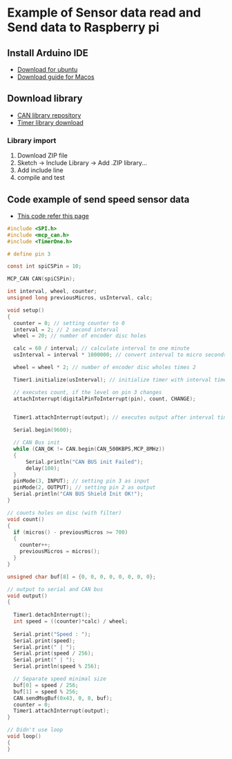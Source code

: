 
# Example of Sensor data read and Send data to Raspberry pi

## Install Arduino IDE
- [Download for ubuntu](https://ubuntu.com/tutorials/install-the-arduino-ide#1-overview)
- [Download guide for Macos](https://www.arduino.cc/en/Guide/macOS)

## Download library
- [CAN library repository](https://github.com/coryjfowler/MCP_CAN_lib)
- [Timer library download](https://playground.arduino.cc/Code/Timer1/)
### Library import 
1. Download ZIP file
2. Sketch -> Include Library -> Add .ZIP library...
3. Add include line
4. compile and test

## Code example of send speed sensor data
- [This code refer this page](https://joy-it.net/files/files/Produkte/SEN-Speed/SEN-Speed-Manual-20201015.pdf)

``` c
#include <SPI.h>
#include <mcp_can.h>
#include <TimerOne.h>

# define pin 3

const int spiCSPin = 10;

MCP_CAN CAN(spiCSPin);

int interval, wheel, counter;
unsigned long previousMicros, usInterval, calc;

void setup()
{
  counter = 0; // setting counter to 0
  interval = 2; // 2 second interval
  wheel = 20; // number of encoder disc holes

  calc = 60 / interval; // calculate interval to one minute
  usInterval = interval * 1000000; // convert interval to micro seconds

  wheel = wheel * 2; // number of encoder disc wholes times 2

  Timer1.initialize(usInterval); // initialize timer with interval time

  // executes count, if the level on pin 3 changes
  attachInterrupt(digitalPinToInterrupt(pin), count, CHANGE);


  Timer1.attachInterrupt(output); // executes output after interval time
  
  Serial.begin(9600);

  // CAN Bus init
  while (CAN_OK != CAN.begin(CAN_500KBPS,MCP_8MHz))
  {
      Serial.println("CAN BUS init Failed");
      delay(100);
  }
  pinMode(3, INPUT); // setting pin 3 as input
  pinMode(2, OUTPUT); // setting pin 2 as output
  Serial.println("CAN BUS Shield Init OK!");
}

// counts holes on disc (with filter)
void count()
{
  if (micros() - previousMicros >= 700)
  {
    counter++;
    previousMicros = micros();
  }
}

unsigned char buf[8] = {0, 0, 0, 0, 0, 0, 0, 0};

// output to serial and CAN bus
void output()
{
  
  Timer1.detachInterrupt();
  int speed = ((counter)*calc) / wheel;
  
  Serial.print("Speed : ");
  Serial.print(speed);
  Serial.print(" | ");
  Serial.print(speed / 256);
  Serial.print(" | ");
  Serial.println(speed % 256);

  // Separate speed minimal size
  buf[0] = speed / 256;
  buf[1] = speed % 256;
  CAN.sendMsgBuf(0x43, 0, 8, buf);
  counter = 0;
  Timer1.attachInterrupt(output); 
}

// Didn't use loop
void loop()
{   
}

```
